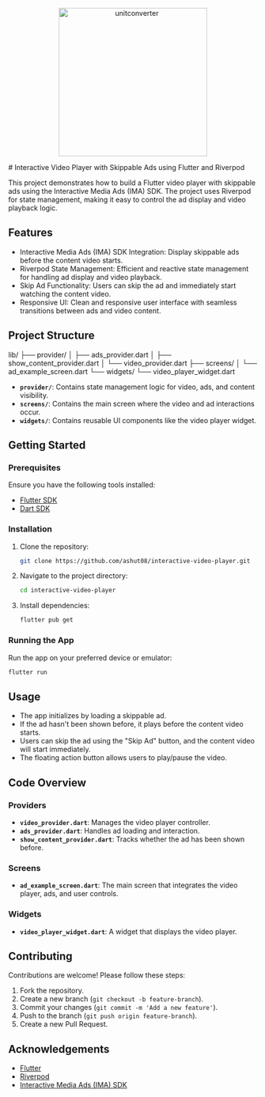 <p align="center">
  <img src="https://raw.githubusercontent.com/ashut08/interactive_media_ads_flutter
/gifdemo.gif" alt="unitconverter" width="300"/>
</p>
# Interactive Video Player with Skippable Ads using Flutter and Riverpod

This project demonstrates how to build a Flutter video player with skippable ads using the Interactive Media Ads (IMA) SDK. The project uses Riverpod for state management, making it easy to control the ad display and video playback logic.

## Features

-  Interactive Media Ads (IMA) SDK Integration: Display skippable ads before the content video starts.
- Riverpod State Management: Efficient and reactive state management for handling ad display and video playback.
- Skip Ad Functionality: Users can skip the ad and immediately start watching the content video.
- Responsive UI: Clean and responsive user interface with seamless transitions between ads and video content.

## Project Structure


lib/
├── provider/
│   ├── ads_provider.dart
│   ├── show_content_provider.dart
│   └── video_provider.dart
├── screens/
│   └── ad_example_screen.dart
└── widgets/
    └── video_player_widget.dart


- **`provider/`**: Contains state management logic for video, ads, and content visibility.
- **`screens/`**: Contains the main screen where the video and ad interactions occur.
- **`widgets/`**: Contains reusable UI components like the video player widget.

## Getting Started

### Prerequisites

Ensure you have the following tools installed:

- [Flutter SDK](https://flutter.dev/docs/get-started/install)
- [Dart SDK](https://dart.dev/get-dart)

### Installation

1. Clone the repository:

   ```bash
   git clone https://github.com/ashut08/interactive-video-player.git
   ```

2. Navigate to the project directory:

   ```bash
   cd interactive-video-player
   ```

3. Install dependencies:

   ```bash
   flutter pub get
   ```

### Running the App

Run the app on your preferred device or emulator:

```bash
flutter run
```

## Usage

- The app initializes by loading a skippable ad.
- If the ad hasn't been shown before, it plays before the content video starts.
- Users can skip the ad using the "Skip Ad" button, and the content video will start immediately.
- The floating action button allows users to play/pause the video.

## Code Overview

### Providers

- **`video_provider.dart`**: Manages the video player controller.
- **`ads_provider.dart`**: Handles ad loading and interaction.
- **`show_content_provider.dart`**: Tracks whether the ad has been shown before.

### Screens

- **`ad_example_screen.dart`**: The main screen that integrates the video player, ads, and user controls.

### Widgets

- **`video_player_widget.dart`**: A widget that displays the video player.

## Contributing

Contributions are welcome! Please follow these steps:

1. Fork the repository.
2. Create a new branch (`git checkout -b feature-branch`).
3. Commit your changes (`git commit -m 'Add a new feature'`).
4. Push to the branch (`git push origin feature-branch`).
5. Create a new Pull Request.



## Acknowledgements

- [Flutter](https://flutter.dev/)
- [Riverpod](https://riverpod.dev/)
- [Interactive Media Ads (IMA) SDK](https://pub.dev/packages/interactive_media_ads)

